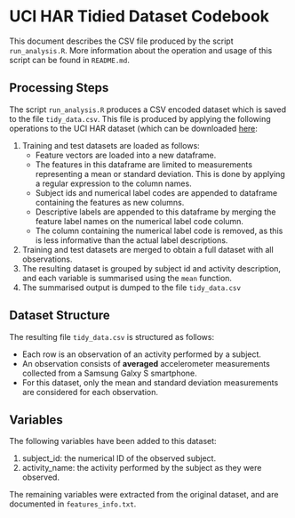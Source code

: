 # UCI HAR Tidied Dataset Codebook
This document describes the CSV file produced by the script `run_analysis.R`. More information about the operation and usage of this script can be found in `README.md`.

## Processing Steps
The script `run_analysis.R` produces a CSV encoded dataset which is saved to the file `tidy_data.csv`. This file is produced by applying the following operations to the UCI HAR dataset (which can be downloaded [here](https://d396qusza40orc.cloudfront.net/getdata%2Fprojectfiles%2FUCI%20HAR%20Dataset.zip):
1. Training and test datasets are loaded as follows:
    * Feature vectors are loaded into a new dataframe.
    * The features in this dataframe are limited to measurements representing a mean or standard deviation. This is done by applying a regular expression to the column names.
    * Subject ids and numerical label codes are appended to dataframe containing the features as new columns.
    * Descriptive labels are appended to this dataframe by merging the feature label names on the numerical label code column.
    * The column containing the numerical label code is removed, as this is less informative than the actual label descriptions.
2. Training and test datasets are merged to obtain a full dataset with all observations.
3. The resulting dataset is grouped by subject id and activity description, and each variable is summarised using the `mean` function.
4. The summarised output is dumped to the file `tidy_data.csv`

## Dataset Structure
The resulting file `tidy_data.csv` is structured as follows:
* Each row is an observation of an activity performed by a subject.
* An observation consists of **averaged** accelerometer measurements collected from a Samsung Galxy S smartphone.
* For this dataset, only the mean and standard deviation measurements are considered for each observation.

## Variables
The following variables have been added to this dataset:
1. subject_id: the numerical ID of the observed subject.
2. activity_name: the activity performed by the subject as they were observed.

The remaining variables were extracted from the original dataset, and are documented in `features_info.txt`.

